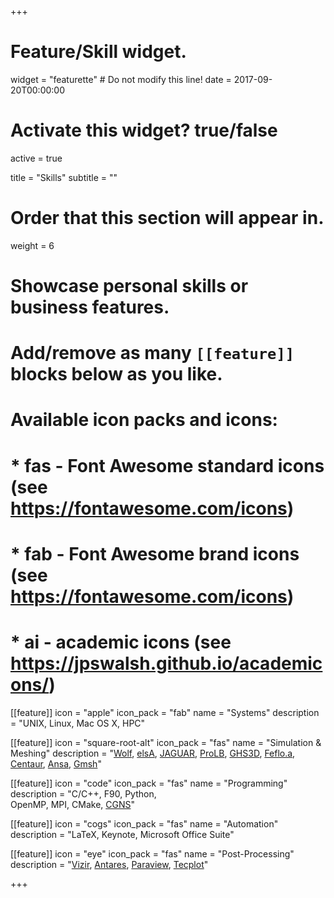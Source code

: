 +++
# Feature/Skill widget.
widget = "featurette"  # Do not modify this line!
date = 2017-09-20T00:00:00

# Activate this widget? true/false
active = true

title = "Skills"
subtitle = ""

# Order that this section will appear in.
weight = 6

# Showcase personal skills or business features.
# 
# Add/remove as many `[[feature]]` blocks below as you like.
# 
# Available icon packs and icons:
# * fas - Font Awesome standard icons (see https://fontawesome.com/icons)
# * fab - Font Awesome brand icons (see https://fontawesome.com/icons)
# * ai - academic icons (see https://jpswalsh.github.io/academicons/)

[[feature]]
  icon = "apple"
  icon_pack = "fab"
  name = "Systems"
  description = "UNIX, Linux, Mac OS X, HPC"

[[feature]]
  icon = "square-root-alt"
  icon_pack = "fas"
  name = "Simulation & Meshing"
  description = "<a href='http://pages.saclay.inria.fr/frederic.alauzet/'>Wolf</a>, <a href='http://elsa.onera.fr'>elsA</a>, <a href='http://gpuigt.free.fr/jaguar.html'>JAGUAR</a>, <a href='http://www.prolb-cfd.com/'>ProLB</a>, <a href='http://www.meshgems.com'>GHS3D</a>, <a href='https://pyamg.saclay.inria.fr/'>Feflo.a</a>, <a href='https://www.centaursoft.com'>Centaur</a>, <a href='https://www.beta-cae.com/ansa.htm'>Ansa</a>, <a href='http://gmsh.info'>Gmsh</a>"

[[feature]]
  icon = "code"
  icon_pack = "fas"
  name = "Programming"
  description = "C/C++, F90, Python,<br>OpenMP, MPI, CMake, <a href='http://cgns.github.io'>CGNS</a>"

[[feature]]
  icon = "cogs"
  icon_pack = "fas"
  name = "Automation"
  description = "LaTeX, Keynote, Microsoft Office Suite"

[[feature]]
  icon = "eye"
  icon_pack = "fas"
  name = "Post-Processing"
  description = "<a href='http://vizir.inria.fr/'>Vizir</a>, <a href='http://cerfacs.fr/antares'>Antares</a>, <a href='https://www.paraview.org'>Paraview</a>, <a href='https://www.tecplot.com'>Tecplot</a>"

+++  
